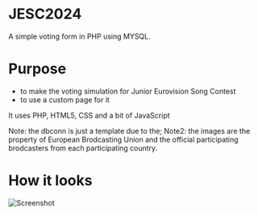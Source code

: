 # JESC2024
A simple voting form in PHP using MYSQL.

# Purpose
- to make the voting simulation for Junior Eurovision Song Contest
- to use a custom page for it

It uses PHP, HTML5, CSS and a bit of JavaScript

Note: the dbconn is just a template due to the;
Note2: the images are the property of European Brodcasting Union and the official participating brodcasters from each participating country.

# How it looks

![Screenshot](./screenshot.png)
